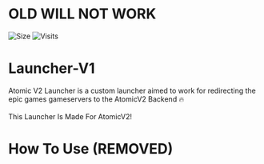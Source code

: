 # OLD WILL NOT WORK

![Size](https://img.shields.io/github/repo-size/VoxyB89/Reliactyl-2.0?label=Size&style=for-the-badge)
![Visits](https://komarev.com/ghpvc/?username=ProjectAtomicFN&style=for-the-badge)

# Launcher-V1
Atomic V2 Launcher is a custom launcher aimed to work for redirecting the epic games gameservers to the AtomicV2 Backend 🔥
<br><br>
This Launcher Is Made For AtomicV2!

# How To Use (REMOVED)

